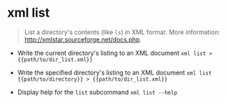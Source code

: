 # xml list
> List a directory's contents (like `ls`) in XML format.
> More information: <http://xmlstar.sourceforge.net/docs.php>.

- Write the current directory's listing to an XML document
`xml list > {{path/to/dir_list.xml}}`

- Write the specified directory's listing to an XML document
`xml list {{path/to/directory}} > {{path/to/dir_list.xml}}`

- Display help for the `list` subcommand
`xml list --help`
